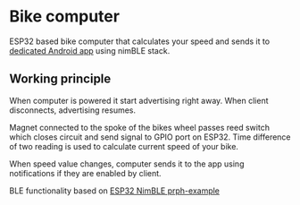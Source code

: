 # Bike computer

ESP32 based bike computer that calculates your speed and sends it to [dedicated Android app](https://github.com/AlexeiTrofimov/Bike-Computer-App) using nimBLE stack.

## Working principle

When computer is powered it start advertising right away. When client disconnects, advertising resumes.

Magnet connected to the spoke of the bikes wheel passes reed switch which closes circuit and send signal to GPIO port on ESP32.
Time difference of two reading is used to calculate current speed of your bike.

When speed value changes, computer sends it to the app using notifications if they are enabled by client.

BLE functionality based on [ESP32 NimBLE prph-example](https://github.com/espressif/esp-idf/tree/master/examples/bluetooth/nimble/bleprph)